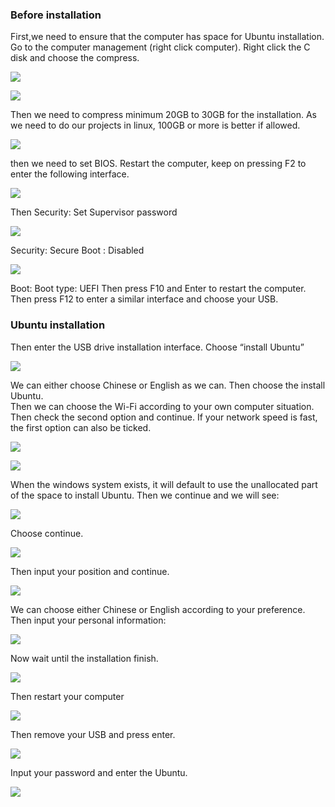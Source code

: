 ### Before installation
First,we need to ensure that the computer has space for Ubuntu installation. Go to the computer management (right click computer). Right click the C disk and choose the compress.   

![](./fig-disk-01.png)

![](./fig-disk-02.png)

Then we need to compress minimum 20GB to 30GB for the installation. As we need to do our projects in linux, 100GB or more is better if allowed.

![](./fig-disk-02.png)

then we need to set BIOS. Restart the computer, keep on pressing F2 to enter the following interface.

![](./fig-bios-01.png)

Then Security: Set Supervisor password

![](./fig-bios-02.png)

Security:  Secure Boot : Disabled

![](./fig-bios-03.png)

Boot: Boot type: UEFI
Then press F10 and Enter to restart the computer.    
Then press F12 to enter a similar interface and choose your USB.

### Ubuntu installation
Then enter the USB drive installation interface. Choose “install Ubuntu”

![](./fig-u-01.png)

We can either choose Chinese or English as we can. Then choose the install Ubuntu.   
Then we can choose the Wi-Fi according to your own computer situation.    
Then check the second option and continue. If your network speed is fast, the first option can also be ticked.   

![](./fig-u-02.png)

![](./fig-u-03.png)

When the windows system exists, it will default to use the unallocated part of the space to install Ubuntu. Then we continue and we will see:

![](./fig-u-04.png)

Choose continue.

![](./fig-u-05.png)

Then input your position and continue.

![](./fig-u-06.png)

We can choose either Chinese or English according to your preference.     
Then input your personal information:

![](./fig-u-07.png)

Now wait until the installation finish.

![](./fig-u-08.png)

Then restart your computer

![](./fig-u-09.png)

Then remove your USB and press enter.

![](./fig-u-10.png)

Input your password and enter the Ubuntu.

![](./fig-u-11.png)
